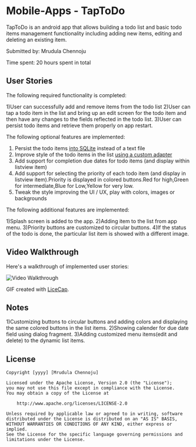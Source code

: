 # Mobile-Apps - TapToDo

TapToDo is an android app that allows building a todo list and basic todo items management functionality including adding new items, editing and deleting an existing item.

Submitted by: Mrudula Chennoju

Time spent: 20 hours spent in total

## User Stories

The following required functionality is completed:

1)User can successfully add and remove items from the todo list
2)User can tap a todo item in the list and bring up an edit screen for the todo item and then have any changes to the fields reflected in the todo list.
3)User can persist todo items and retrieve them properly on app restart.


The following optional features are implemented:

1) Persist the todo items [into SQLite](http://guides.codepath.com/android/Persisting-Data-to-the-Device#sqlite) instead of a text file
2) Improve style of the todo items in the list [using a custom adapter](http://guides.codepath.com/android/Using-an-ArrayAdapter-with-ListView)
3) Add support for completion due dates for todo items (and display within listview item)
5) Add support for selecting the priority of each todo item (and display in listview item).Priority is displayed in colored buttons.Red for high,Green for intermediate,Blue for Low,Yellow for very low.
6) Tweak the style improving the UI / UX, play with colors, images or backgrounds

The following additional features are implemented:

1)Splash screen is added to the app.
2)Adding item to the list from app menu.
3)Priority buttons are customized to circular buttons.
4)If the status of the todo is done, the particular list item is showed with a different image.

## Video Walkthrough 
 
Here's a walkthrough of implemented user stories:

<img src='http://imgur.com/a/LhvqS' title='Video Walkthrough' width='' alt='Video Walkthrough' />

GIF created with [LiceCap](http://www.cockos.com/licecap/).

## Notes

1)Customizing buttons to circular buttons and adding colors and displaying the same colored buttons in the list items.
2)Showing calender for due date field using dialog fragment.
3)Adding customized menu items(edit and delete) to the dynamic list items.

## License

    Copyright [yyyy] [Mrudula Chennoju]

    Licensed under the Apache License, Version 2.0 (the "License");
    you may not use this file except in compliance with the License.
    You may obtain a copy of the License at

        http://www.apache.org/licenses/LICENSE-2.0

    Unless required by applicable law or agreed to in writing, software
    distributed under the License is distributed on an "AS IS" BASIS,
    WITHOUT WARRANTIES OR CONDITIONS OF ANY KIND, either express or implied.
    See the License for the specific language governing permissions and
    limitations under the License.
